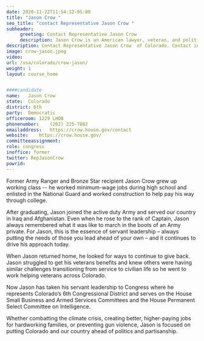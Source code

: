 ```yaml
---
date: 2020-11-22T11:54:12-05:00
title: "Jason Crow "
seo_title: "contact Representative Jason Crow "
subheader:
     greeting: Contact Representative Jason Crow  
     description: Jason Crow is an American lawyer, veteran, and politician who is a member of the United States House of Representatives for Colorado's 6th congressional district.
description: Contact Representative Jason Crow  of Colorado. Contact information for Jason Crow  includes email address, phone number, and mailing address.
image: crow-jason.jpeg
video: 
url: /usa/colorado/crow-jason/
weight: 1
layout: course_home


####candidate
name:	Jason Crow 
state:	Colorado
district: 6th
party:	Democratic
officeroom:	1229 LHOB
phonenumber:	(202) 225-7882
emailaddress:	https://crow.house.gov/contact
website:	https://crow.house.gov/
committeeassignment: 
role: congress
inoffice: former
twitter: RepJasonCrow
powrid: 
---
```


Former Army Ranger and Bronze Star recipient Jason Crow grew up working class -- he worked minimum-wage jobs during high school and enlisted in the National Guard and worked construction to help pay his way through college.

After graduating, Jason joined the active duty Army and served our country in Iraq and Afghanistan. Even when he rose to the rank of Captain, Jason always remembered what it was like to march in the boots of an Army private. For Jason, this is the essence of servant leadership – always putting the needs of those you lead ahead of your own – and it continues to drive his approach today.

When Jason returned home, he looked for ways to continue to give back. Jason struggled to get his veterans benefits and knew others were having similar challenges transitioning from service to civilian life so he went to work helping veterans across Colorado.

Now Jason has taken his servant leadership to Congress where he represents Colorado’s 6th Congressional District and serves on the House Small Business and Armed Services Committees and the House Permanent Select Committee on Intelligence.

Whether combatting the climate crisis, creating better, higher-paying jobs for hardworking families, or preventing gun violence, Jason is focused on putting Colorado and our country ahead of politics and partisanship.
